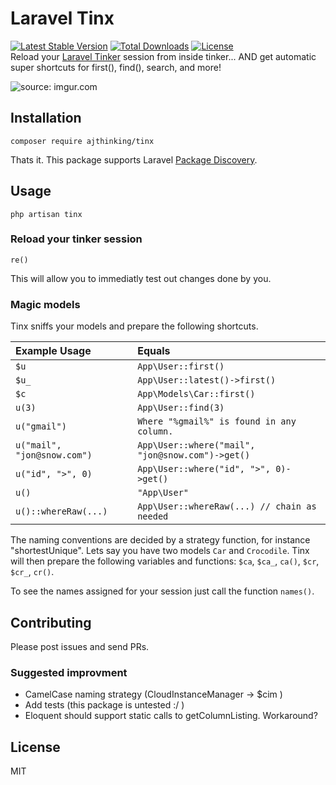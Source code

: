 # Laravel Tinx
[![Latest Stable Version](https://poser.pugx.org/ajthinking/tinx/v/stable)](https://packagist.org/packages/ajthinking/tinx)
[![Total Downloads](https://poser.pugx.org/ajthinking/tinx/downloads)](https://packagist.org/packages/ajthinking/tinx)
[![License](https://poser.pugx.org/ajthinking/tinx/license)](https://packagist.org/packages/ajthinking/tinx)
<br>Reload your [Laravel Tinker](https://github.com/laravel/tinker) session from inside tinker... AND get automatic super shortcuts for first(), find(), search, and more!

<img src="https://i.imgur.com/tCmU1CF.gif" title="source: imgur.com" />

## Installation

    composer require ajthinking/tinx
Thats it. This package supports Laravel [Package Discovery](https://laravel.com/docs/5.5/packages#package-discovery).

## Usage
    php artisan tinx

### Reload your tinker session
    re()
This will allow you to immediatly test out changes done by you.

### Magic models

Tinx sniffs your models and prepare the following shortcuts.

| Example Usage     | Equals                                    |
|:----------------- |:----------------------------------------- |
| `$u`              | `App\User::first()`                       |
| `$u_`             | `App\User::latest()->first()`             |
| `$c`              | `App\Models\Car::first()`                 |
| `u(3)`            | `App\User::find(3)`                       |
| `u("gmail")`      | `Where "%gmail%" is found in any column.`   |
| `u("mail", "jon@snow.com")`      | `App\User::where("mail", "jon@snow.com")->get()`   |
| `u("id", ">", 0)`      | `App\User::where("id", ">", 0)->get()`   |
| `u()`             | `"App\User"`                              |
| `u()::whereRaw(...)` | `App\User::whereRaw(...) // chain as needed`                    |

The naming conventions are decided by a strategy function, for instance "shortestUnique".
Lets say you have two models `Car` and `Crocodile`. Tinx will then prepare the following variables and functions: `$ca`, `$ca_`, `ca()`, `$cr`, `$cr_`, `cr()`.

To see the names assigned for your session just call the function `names()`.

## Contributing
Please post issues and send PRs.

### Suggested improvment
* CamelCase naming strategy (CloudInstanceManager -> $cim )
* Add tests (this package is untested :/ )
* Eloquent should support static calls to getColumnListing. Workaround? 

## License
MIT
